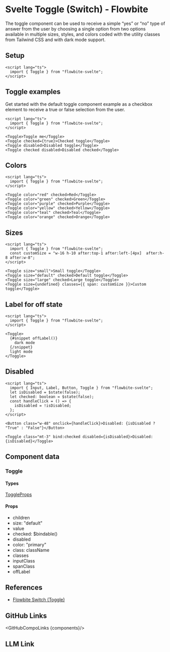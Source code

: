 # Svelte Toggle (Switch) - Flowbite


The toggle component can be used to receive a simple “yes” or “no” type of answer from the user by choosing a single option from two options available in multiple sizes, styles, and colors coded with the utility classes from Tailwind CSS and with dark mode support.

## Setup

```svelte
<script lang="ts">
  import { Toggle } from "flowbite-svelte";
</script>
```

## Toggle examples

Get started with the default toggle component example as a checkbox element to receive a true or false selection from the user.

```svelte
<script lang="ts">
  import { Toggle } from "flowbite-svelte";
</script>

<Toggle>Toggle me</Toggle>
<Toggle checked={true}>Checked toggle</Toggle>
<Toggle disabled>Disabled toggle</Toggle>
<Toggle checked disabled>Disabled checked</Toggle>
```

## Colors

```svelte
<script lang="ts">
  import { Toggle } from "flowbite-svelte";
</script>

<Toggle color="red" checked>Red</Toggle>
<Toggle color="green" checked>Green</Toggle>
<Toggle color="purple" checked>Purple</Toggle>
<Toggle color="yellow" checked>Yellow</Toggle>
<Toggle color="teal" checked>Teal</Toggle>
<Toggle color="orange" checked>Orange</Toggle>
```

## Sizes

```svelte
<script lang="ts">
  import { Toggle } from "flowbite-svelte";
  const customSize = "w-16 h-10 after:top-1 after:left-[4px]  after:h-8 after:w-8";
</script>

<Toggle size="small">Small toggle</Toggle>
<Toggle size="default" checked>Default toggle</Toggle>
<Toggle size="large" checked>Large toggle</Toggle>
<Toggle size={undefined} classes={{ span: customSize }}>Custom toggle</Toggle>
```

## Label for off state

```svelte
<script lang="ts">
  import { Toggle } from "flowbite-svelte";
</script>

<Toggle>
  {#snippet offLabel()}
    dark mode
  {/snippet}
  light mode
</Toggle>
```

## Disabled

```svelte
<script lang="ts">
  import { Input, Label, Button, Toggle } from "flowbite-svelte";
  let isDisabled = $state(false);
  let checked: boolean = $state(false);
  const handleClick = () => {
    isDisabled = !isDisabled;
  };
</script>

<Button class="w-48" onclick={handleClick}>Disabled: {isDisabled ? "True" : "False"}</Button>

<Toggle class="mt-3" bind:checked disabled={isDisabled}>Disabled: {isDisabled}</Toggle>
```

## Component data

### Toggle

#### Types

[ToggleProps](https://github.com/themesberg/flowbite-svelte/blob/main/src/lib/types.ts#L967)

#### Props

- children
- size: "default"
- value
- checked: $bindable()
- disabled
- color: "primary"
- class: className
- classes
- inputClass
- spanClass
- offLabel


## References

- [Flowbite Switch (Toggle)](https://flowbite.com/docs/forms/toggle/)

## GitHub Links

<GitHubCompoLinks {components}/>

## LLM Link

<LlmLink />

